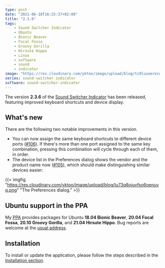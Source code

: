 ```yaml
---
type: post
date: "2021-06-18T16:25:37+02:00"
title: "2.3.6"
tags:
    - Sound Switcher Indicator
    - Ubuntu
    - Bionic Beaver
    - Focal Fossa
    - Groovy Gorilla
    - Hirsute Hippo
    - Linux
    - software
    - sound
    - indicator
image: "https://res.cloudinary.com/yktoo/image/upload/blog/tz9luieerecw7gkumsoi.png"
series: sound-switcher-indicator
software: sound-switcher-indicator
---
```


The version **2.3.6** of the [Sound Switcher Indicator](/software/sound-switcher-indicator) has been released, featuring improved keyboard shortcuts and device display.

<!--more-->

## What's new

There are the following two notable improvements in this version.

* You can now assign the same keyboard shortcuts to different device ports ([#106](https://github.com/yktoo/indicator-sound-switcher/issues/106)). If there's more than one port assigned to the same key combination, pressing this combination will cycle through each of them, in order.
* The device list in the Preferences dialog shows the vendor and the product name now ([#105](https://github.com/yktoo/indicator-sound-switcher/issues/105)), which should make distinguishing similar devices easier:

{{< imgfig "https://res.cloudinary.com/yktoo/image/upload/blog/lu73q8ojuvfso6oenuvq.png" "The Preferences dialog." >}}

## Ubuntu support in the PPA

My [PPA](https://launchpad.net/~yktooo/+archive/ubuntu/ppa) provides packages for Ubuntu **18.04 Bionic Beaver**, **20.04 Focal Fossa**, **20.10 Groovy Gorilla**, and **21.04 Hirsute Hippo**. Bug reports are welcome at the [usual address](https://github.com/yktoo/indicator-sound-switcher/issues/).

## Installation

To install or update the application, please follow the steps described in the [Installation section](/software/sound-switcher-indicator#installation).
